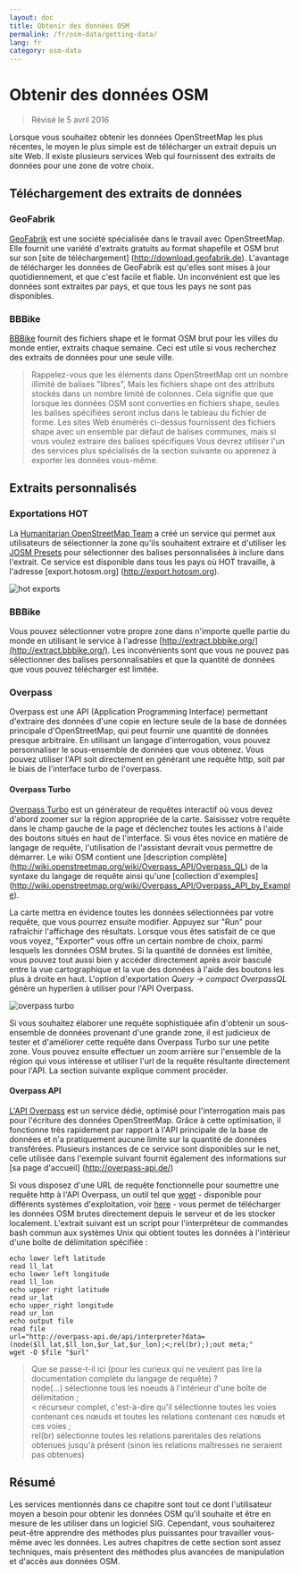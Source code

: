 ```yaml
---
layout: doc
title: Obtenir des données OSM
permalink: /fr/osm-data/getting-data/
lang: fr
category: osm-data
---
```


Obtenir des données OSM
=================  

> Révisé le 5 avril 2016

Lorsque vous souhaitez obtenir les données OpenStreetMap les plus récentes, le moyen le plus simple est de télécharger un extrait depuis un site Web. Il existe plusieurs services Web qui fournissent des extraits de données pour une zone de votre choix.  

Téléchargement des extraits de données
--------------------------

### GeoFabrik

[GeoFabrik](http://geofabrik.de) est une société spécialisée dans le travail avec OpenStreetMap. Elle fournit une variété d'extraits gratuits au format shapefile et OSM brut sur son [site de téléchargement] (http://download.geofabrik.de). L'avantage de télécharger les données de GeoFabrik est qu'elles sont mises à jour quotidiennement, et que c'est facile et fiable. Un inconvénient est que les données sont extraites par pays, et que tous les pays ne sont pas disponibles.  

### BBBike  

[BBBike](http://download.bbbike.org/osm/bbbike/) fournit des fichiers shape et le format OSM brut pour les villes du monde entier, extraits chaque semaine. Ceci est utile si vous recherchez des extraits de données pour une seule ville.

>Rappelez-vous que les éléments dans OpenStreetMap ont un nombre illimité de balises "libres",
>Mais les fichiers shape ont des attributs stockés dans un nombre limité de colonnes. Cela signifie que
>que lorsque les données OSM sont converties en fichiers shape, seules les balises spécifiées seront
>inclus dans le tableau du fichier de forme. Les sites Web énumérés ci-dessus fournissent des fichiers shape
>avec un ensemble par défaut de balises communes, mais si vous voulez extraire des balises spécifiques
>Vous devrez utiliser l'un des services plus spécialisés de la section suivante
>ou apprenez à exporter les données vous-même.

Extraits personnalisés
-------------------

### Exportations HOT  

La [Humanitarian OpenStreetMap Team](http://hotosm.org) a créé un service qui permet aux utilisateurs de sélectionner la zone qu'ils souhaitent extraire et d'utiliser les [JOSM Presets]( /fr/josm/josm-presets/)
pour sélectionner des balises personnalisées à inclure dans l'extrait. Ce service est disponible dans tous les pays où HOT travaille, à l'adresse [export.hotosm.org] (http://export.hotosm.org).

![hot exports][]

### BBBike  

Vous pouvez sélectionner votre propre zone dans n'importe quelle partie du monde en utilisant le service à l'adresse [http://extract.bbbike.org/](http://extract.bbbike.org/). Les inconvénients sont que vous ne pouvez pas sélectionner des balises personnalisables et que la quantité de données que vous pouvez télécharger est limitée.  

### Overpass

Overpass est une API (Application Programming Interface) permettant d'extraire des données d'une copie en lecture seule de la base de données principale d'OpenStreetMap, qui peut fournir une quantité de données presque arbitraire. En utilisant un langage d'interrogation, vous pouvez personnaliser le sous-ensemble de données que vous obtenez. Vous pouvez utiliser l'API soit directement en générant une requête http, soit par le biais de l'interface turbo de l'overpass.

#### Overpass Turbo

[Overpass Turbo](http://overpass-turbo.eu/) est un générateur de requêtes interactif où vous devez d'abord zoomer sur la région appropriée de la carte. Saisissez votre requête dans le champ gauche de la page et déclenchez toutes les actions à l'aide des boutons situés en haut de l'interface. Si vous êtes novice en matière de langage de requête, l'utilisation de l'assistant devrait vous permettre de démarrer. Le wiki OSM contient une [description complète] (http://wiki.openstreetmap.org/wiki/Overpass_API/Overpass_QL) de la syntaxe du langage de requête ainsi qu'une [collection d'exemples] (http://wiki.openstreetmap.org/wiki/Overpass_API/Overpass_API_by_Example).

La carte mettra en évidence toutes les données sélectionnées par votre requête, que vous pourrez ensuite modifier. Appuyez sur "Run" pour rafraîchir l'affichage des résultats. Lorsque vous êtes satisfait de ce que vous voyez, "Exporter" vous offre un certain nombre de choix, parmi lesquels les données OSM brutes. Si la quantité de données est limitée, vous pouvez tout aussi bien y accéder directement après avoir basculé entre la vue cartographique et la vue des données à l'aide des boutons les plus à droite en haut. L'option d'exportation *Query -> compact OverpassQL* génère un hyperlien à utiliser pour l'API Overpass.

![overpass turbo][]

Si vous souhaitez élaborer une requête sophistiquée afin d'obtenir un sous-ensemble de données provenant d'une grande zone, il est judicieux de tester et d'améliorer cette requête dans Overpass Turbo sur une petite zone. Vous pouvez ensuite effectuer un zoom arrière sur l'ensemble de la région qui vous intéresse et utiliser l'url de la requête résultante directement pour l'API. La section suivante explique comment procéder.

#### Overpass API

[L'API Overpass](http://wiki.openstreetmap.org/wiki/Overpass_API) est un service dédié, optimisé pour l'interrogation mais pas pour l'écriture des données OpenStreetMap. Grâce à cette optimisation, il fonctionne très rapidement par rapport à l'API principale de la base de données et n'a pratiquement aucune limite sur la quantité de données transférées. Plusieurs instances de ce service sont disponibles sur le net, celle utilisée dans l'exemple suivant fournit également des informations sur [sa page d'accueil] (http://overpass-api.de/)

Si vous disposez d'une URL de requête fonctionnelle pour soumettre une requête http à l'API Overpass, un outil tel que [wget](https://www.gnu.org/software/wget/) - disponible pour différents systèmes d'exploitation, voir [here](http://wget.addictivecode.org/FrequentlyAskedQuestions?action=show&redirect=Faq#download) - vous permet de télécharger les données OSM brutes directement depuis le serveur et de les stocker localement. L'extrait suivant est un script pour l'interpréteur de commandes bash commun aux systèmes Unix qui obtient toutes les données à l'intérieur d'une boîte de délimitation spécifiée :

```
echo lower left latitude
read ll_lat
echo lower left longitude
read ll_lon
echo upper right latitude
read ur_lat
echo upper_right longitude
read ur_lon
echo output file
read file
url="http://overpass-api.de/api/interpreter?data=(node($ll_lat,$ll_lon,$ur_lat,$ur_lon);<;rel(br););out meta;"
wget -O $file "$url"
```
>Que se passe-t-il ici (pour les curieux qui ne veulent pas lire la documentation complète du langage de requête) ?  
>node(...) sélectionne tous les noeuds à l'intérieur d'une boîte de délimitation ;  
>< récurseur complet, c'est-à-dire qu'il sélectionne toutes les voies contenant ces nœuds et toutes les relations contenant ces nœuds et ces voies ;  
>rel(br) sélectionne toutes les relations parentales des relations obtenues jusqu'à présent (sinon les relations maîtresses ne seraient pas obtenues)
>



Résumé
-------  

Les services mentionnés dans ce chapitre sont tout ce dont l'utilisateur moyen a besoin pour obtenir les données OSM qu'il souhaite et être en mesure de les utiliser dans un logiciel SIG. Cependant, vous souhaiterez peut-être apprendre des méthodes plus puissantes pour travailler vous-même avec les données. Les autres chapitres de cette section sont assez techniques, mais présentent des méthodes plus avancées de manipulation et d'accès aux données OSM.  


[hot exports]: /images/osm-data/hot-exports.png
[overpass turbo]: /images/osm-data/overpass_turbo.png